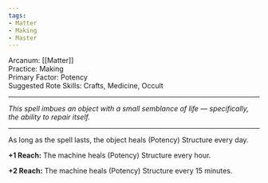 ```yaml
---
tags:
- Matter
- Making
- Master
---
```


Arcanum: [[Matter]]\
Practice: Making\
Primary Factor: Potency\
Suggested Rote Skills: Crafts, Medicine, Occult

---

_This spell imbues an object with a small semblance of life — specifically, the ability to repair itself._

---

As long as the spell lasts, the object heals (Potency) Structure every day.

**+1 Reach:** The machine heals (Potency) Structure every hour.

**+2 Reach:** The machine heals (Potency) Structure every 15 minutes.